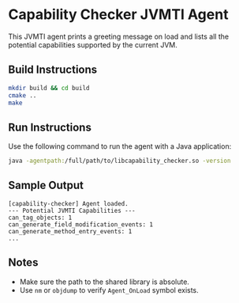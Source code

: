 # Capability Checker JVMTI Agent

This JVMTI agent prints a greeting message on load and lists all the potential capabilities supported by the current JVM.

## Build Instructions

```bash
mkdir build && cd build
cmake ..
make
```

## Run Instructions

Use the following command to run the agent with a Java application:

```bash
java -agentpath:/full/path/to/libcapability_checker.so -version
```

## Sample Output

```
[capability-checker] Agent loaded.
--- Potential JVMTI Capabilities ---
can_tag_objects: 1
can_generate_field_modification_events: 1
can_generate_method_entry_events: 1
...
```

## Notes
- Make sure the path to the shared library is absolute.
- Use `nm` or `objdump` to verify `Agent_OnLoad` symbol exists.
